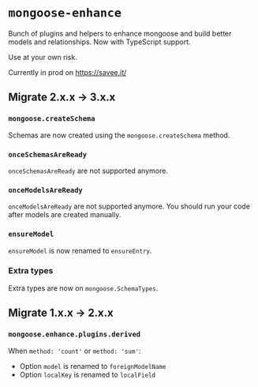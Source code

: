 # `mongoose-enhance`

Bunch of plugins and helpers to enhance mongoose and build better models and relationships. Now with TypeScript support.

Use at your own risk.

Currently in prod on https://savee.it/

## Migrate 2.x.x -> 3.x.x

### `mongoose.createSchema`

Schemas are now created using the `mongoose.createSchema` method.

### `onceSchemasAreReady`

`onceSchemasAreReady` are not supported anymore.

### `onceModelsAreReady`

`onceModelsAreReady` are not supported anymore. You should run your code after models are created manually.

### `ensureModel`

`ensureModel` is now renamed to `ensureEntry`.

### Extra types

Extra types are now on `mongoose.SchemaTypes`.

## Migrate 1.x.x -> 2.x.x

### `mongoose.enhance.plugins.derived`

When `method: 'count'` or `method: 'sum'`:

-   Option `model` is renamed to `foreignModelName`
-   Option `localKey` is renamed to `localField`
